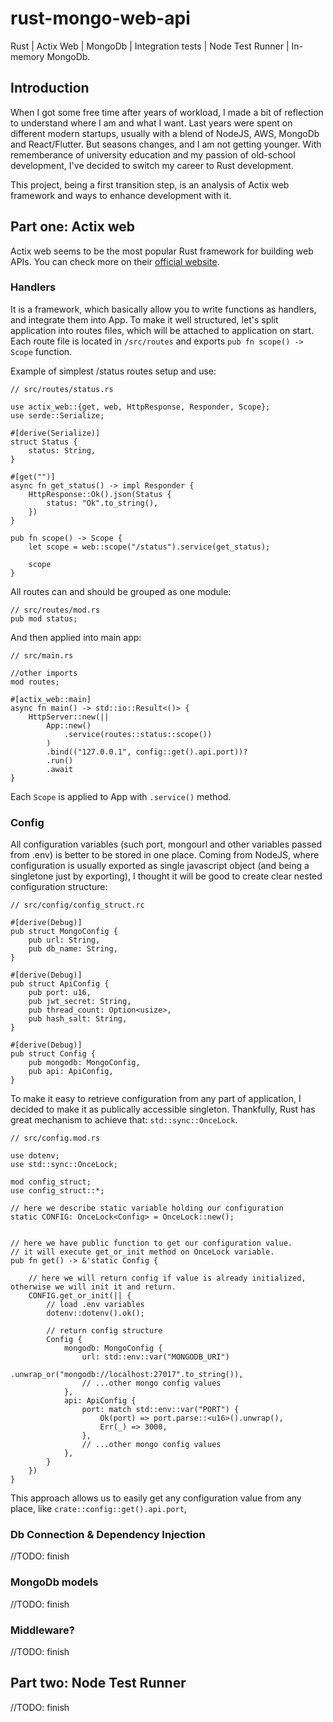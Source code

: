 # rust-mongo-web-api

Rust | Actix Web | MongoDb | Integration tests | Node Test Runner | In-memory MongoDb.

## Introduction

When I got some free time after years of workload, I made a bit of reflection to understand where I am and what I want. Last years were spent on different modern startups, usually with a blend of NodeJS, AWS, MongoDb and React/Flutter. But seasons changes, and I am not getting younger. With rememberance of university education and my passion of old-school development, I've decided to switch my career to Rust development.

This project, being a first transition step, is an analysis of Actix web framework and ways to enhance development with it.

## Part one: Actix web

Actix web seems to be the most popular Rust framework for building web APIs. You can check more on their [official website](https://actix.rs/).

### Handlers

It is a framework, which basically allow you to write functions as handlers, and integrate them into App. To make it well structured, let's split application into routes files, which will be attached to application on start. Each route file is located in `/src/routes` and exports `pub fn scope() -> Scope` function.

Example of simplest /status routes setup and use:

```
// src/routes/status.rs

use actix_web::{get, web, HttpResponse, Responder, Scope};
use serde::Serialize;

#[derive(Serialize)]
struct Status {
    status: String,
}

#[get("")]
async fn get_status() -> impl Responder {
    HttpResponse::Ok().json(Status {
        status: "Ok".to_string(),
    })
}

pub fn scope() -> Scope {
    let scope = web::scope("/status").service(get_status);

    scope
}
```

All routes can and should be grouped as one module:

```
// src/routes/mod.rs
pub mod status;
```

And then applied into main app:

```
// src/main.rs

//other imports
mod routes;

#[actix_web::main]
async fn main() -> std::io::Result<()> {
    HttpServer::new(||
        App::new()
            .service(routes::status::scope())
        )
        .bind(("127.0.0.1", config::get().api.port))?
        .run()
        .await
}
```

Each `Scope` is applied to App with `.service()` method.

### Config

All configuration variables (such port, mongourl and other variables passed from .env) is better to be stored in one place.
Coming from NodeJS, where configuration is usually exported as single javascript object (and being a singletone just by exporting), I thought it will be good to create clear nested configuration structure:

```
// src/config/config_struct.rc

#[derive(Debug)]
pub struct MongoConfig {
    pub url: String,
    pub db_name: String,
}

#[derive(Debug)]
pub struct ApiConfig {
    pub port: u16,
    pub jwt_secret: String,
    pub thread_count: Option<usize>,
    pub hash_salt: String,
}

#[derive(Debug)]
pub struct Config {
    pub mongodb: MongoConfig,
    pub api: ApiConfig,
}
```

To make it easy to retrieve configuration from any part of application, I decided to make it as publically accessible singleton.
Thankfully, Rust has great mechanism to achieve that: `std::sync::OnceLock`.

```
// src/config.mod.rs

use dotenv;
use std::sync::OnceLock;

mod config_struct;
use config_struct::*;

// here we describe static variable holding our configuration
static CONFIG: OnceLock<Config> = OnceLock::new();


// here we have public function to get our configuration value.
// it will execute get_or_init method on OnceLock variable.
pub fn get() -> &'static Config {

    // here we will return config if value is already initialized, otherwise we will init it and return.
    CONFIG.get_or_init(|| {
        // load .env variables
        dotenv::dotenv().ok();

        // return config structure
        Config {
            mongodb: MongoConfig {
                url: std::env::var("MONGODB_URI")
                    .unwrap_or("mongodb://localhost:27017".to_string()),
                // ...other mongo config values
            },
            api: ApiConfig {
                port: match std::env::var("PORT") {
                    Ok(port) => port.parse::<u16>().unwrap(),
                    Err(_) => 3000,
                },
                // ...other mongo config values
            },
        }
    })
}
```

This approach allows us to easily get any configuration value from any place, like `crate::config::get().api.port`,

### Db Connection & Dependency Injection

//TODO: finish

### MongoDb models

//TODO: finish

### Middleware?

//TODO: finish

## Part two: Node Test Runner

//TODO: finish
